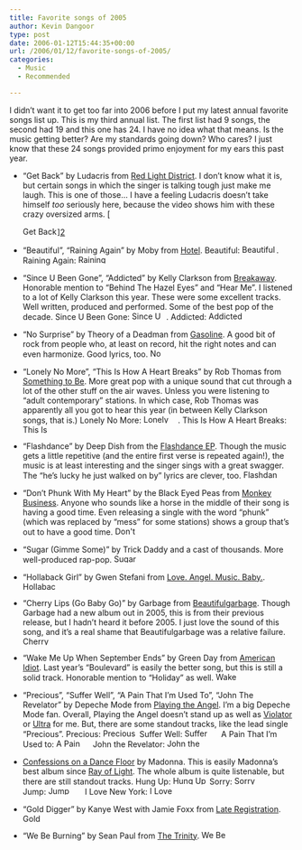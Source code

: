 ```yaml
---
title: Favorite songs of 2005
author: Kevin Dangoor
type: post
date: 2006-01-12T15:44:35+00:00
url: /2006/01/12/favorite-songs-of-2005/
categories:
  - Music
  - Recommended

---
```

I didn&#8217;t want it to get too far into 2006 before I put my latest annual favorite songs list up. This is my third annual list. The first list had 9 songs, the second had 19 and this one has 24. I have no idea what that means. Is the music getting better? Are my standards going down? Who cares? I just know that these 24 songs provided primo enjoyment for my ears this past year.

  * &#8220;Get Back&#8221; by Ludacris from [Red Light District][1]. I don&#8217;t know what it is, but certain songs in which the singer is talking tough just make me laugh. This is one of those&#8230; I have a feeling Ludacris doesn&#8217;t take himself _too_ seriously here, because the video shows him with these crazy oversized arms. [
  
    <img width="61" height="15" alt="Get Back" src="http://ax.phobos.apple.com.edgesuite.net/images/badgeitunes61x15dark.gif" />][2]
  * &#8220;Beautiful&#8221;, &#8220;Raining Again&#8221; by Moby from [Hotel][3]. Beautiful:              [           <img width="61" height="15" alt="Beautiful" src="http://ax.phobos.apple.com.edgesuite.net/images/badgeitunes61x15dark.gif" />][4]. Raining Again:              [           <img width="61" height="15" alt="Raining Again" src="http://ax.phobos.apple.com.edgesuite.net/images/badgeitunes61x15dark.gif" />][5]
  * &#8220;Since U Been Gone&#8221;, &#8220;Addicted&#8221; by Kelly Clarkson from [Breakaway][6]. Honorable mention to &#8220;Behind The Hazel Eyes&#8221; and &#8220;Hear Me&#8221;. I listened to a lot of Kelly Clarkson this year. These were some excellent tracks. Well written, produced and performed. Some of the best pop of the decade. Since U Been Gone:              [           <img width="61" height="15" alt="Since U Been Gone" src="http://ax.phobos.apple.com.edgesuite.net/images/badgeitunes61x15dark.gif" />][7]. Addicted:              [           <img width="61" height="15" alt="Addicted" src="http://ax.phobos.apple.com.edgesuite.net/images/badgeitunes61x15dark.gif" />][8]
  * &#8220;No Surprise&#8221; by Theory of a Deadman from [Gasoline][9]. A good bit of rock from people who, at least on record, hit the right notes and can even harmonize. Good lyrics, too.              [           <img width="61" height="15" alt="No Surprise" src="http://ax.phobos.apple.com.edgesuite.net/images/badgeitunes61x15dark.gif" />][10]
  * &#8220;Lonely No More&#8221;, &#8220;This Is How A Heart Breaks&#8221; by Rob Thomas from [Something to Be][11]. More great pop with a unique sound that cut through a lot of the other stuff on the air waves. Unless you were listening to &#8220;adult contemporary&#8221; stations. In which case, Rob Thomas was apparently all you got to hear this year (in between Kelly Clarkson songs, that is.) Lonely No More:              [           <img width="61" height="15" alt="Lonely No More" src="http://ax.phobos.apple.com.edgesuite.net/images/badgeitunes61x15dark.gif" />][12]. This Is How A Heart Breaks:              [           <img width="61" height="15" alt="This Is How a Heart Breaks" src="http://ax.phobos.apple.com.edgesuite.net/images/badgeitunes61x15dark.gif" />][13]
  * &#8220;Flashdance&#8221; by Deep Dish from the [Flashdance EP][14]. Though the music gets a little repetitive (and the entire first verse is repeated again!), the music is at least interesting and the singer sings with a great swagger. The &#8220;he&#8217;s lucky he just walked on by&#8221; lyrics are clever, too.              [           <img width="61" height="15" alt="Flashdance (Radio Edit)" src="http://ax.phobos.apple.com.edgesuite.net/images/badgeitunes61x15dark.gif" />][15]
  * &#8220;Don&#8217;t Phunk With My Heart&#8221; by the Black Eyed Peas from [Monkey Business][16]. Anyone who sounds like a horse in the middle of their song is having a good time. Even releasing a single with the word &#8220;phunk&#8221; (which was replaced by &#8220;mess&#8221; for some stations) shows a group that&#8217;s out to have a good time.              [           <img width="61" height="15" alt="Don't Phunk With My Heart" src="http://ax.phobos.apple.com.edgesuite.net/images/badgeitunes61x15dark.gif" />][17]
  * &#8220;Sugar (Gimme Some)&#8221; by Trick Daddy and a cast of thousands. More well-produced rap-pop.              [           <img width="61" height="15" alt="Sugar (Gimme Some)" src="http://ax.phobos.apple.com.edgesuite.net/images/badgeitunes61x15dark.gif" />][18]
  * &#8220;Hollaback Girl&#8221; by Gwen Stefani from [Love. Angel. Music. Baby.][19].              [           <img width="61" height="15" alt="Hollaback Girl" src="http://ax.phobos.apple.com.edgesuite.net/images/badgeitunes61x15dark.gif" />][20]
  * &#8220;Cherry Lips (Go Baby Go)&#8221; by Garbage from [Beautifulgarbage][21]. Though Garbage had a new album out in 2005, this is from their previous release, but I hadn&#8217;t heard it before 2005. I just love the sound of this song, and it&#8217;s a real shame that Beautifulgarbage was a relative failure.              [           <img width="61" height="15" alt="Cherry Lips (Go Baby Go)" src="http://ax.phobos.apple.com.edgesuite.net/images/badgeitunes61x15dark.gif" />][22]
  * &#8220;Wake Me Up When September Ends&#8221; by Green Day from [American Idiot][23]. Last year&#8217;s &#8220;Boulevard&#8221; is easily the better song, but this is still a solid track. Honorable mention to &#8220;Holiday&#8221; as well.              [           <img width="61" height="15" alt="Wake Me Up When September Ends" src="http://ax.phobos.apple.com.edgesuite.net/images/badgeitunes61x15dark.gif" />][24]
  * &#8220;Precious&#8221;, &#8220;Suffer Well&#8221;, &#8220;A Pain That I&#8217;m Used To&#8221;, &#8220;John The Revelator&#8221; by Depeche Mode from [Playing the Angel][25]. I&#8217;m a big Depeche Mode fan. Overall, Playing the Angel doesn&#8217;t stand up as well as [Violator][26] or [Ultra][27] for me. But, there are some standout tracks, like the lead single &#8220;Precious&#8221;. Precious:              [           <img width="61" height="15" alt="Precious" src="http://ax.phobos.apple.com.edgesuite.net/images/badgeitunes61x15dark.gif" />][28] Suffer Well:              [           <img width="61" height="15" alt="Suffer Well" src="http://ax.phobos.apple.com.edgesuite.net/images/badgeitunes61x15dark.gif" />][29] A Pain That I&#8217;m Used to:              [           <img width="61" height="15" alt="A Pain That I'm Used To" src="http://ax.phobos.apple.com.edgesuite.net/images/badgeitunes61x15dark.gif" />][30] John the Revelator:              [           <img width="61" height="15" alt="John the Revelator" src="http://ax.phobos.apple.com.edgesuite.net/images/badgeitunes61x15dark.gif" />][31]
  * [Confessions on a Dance Floor][32] by Madonna. This is easily Madonna&#8217;s best album since [Ray of Light][33]. The whole album is quite listenable, but there are still standout tracks. Hung Up:              [           <img width="61" height="15" alt="Hung Up" src="http://ax.phobos.apple.com.edgesuite.net/images/badgeitunes61x15dark.gif" />][34] Sorry:              [           <img width="61" height="15" alt="Sorry" src="http://ax.phobos.apple.com.edgesuite.net/images/badgeitunes61x15dark.gif" />][35] Jump:              [           <img width="61" height="15" alt="Jump" src="http://ax.phobos.apple.com.edgesuite.net/images/badgeitunes61x15dark.gif" />][36] I Love New York:              [           <img width="61" height="15" alt="I Love New York" src="http://ax.phobos.apple.com.edgesuite.net/images/badgeitunes61x15dark.gif" />][37]
  * &#8220;Gold Digger&#8221; by Kanye West with Jamie Foxx from [Late Registration][38].              [           <img width="61" height="15" alt="Gold Digger (Featuring Jamie Foxx)" src="http://ax.phobos.apple.com.edgesuite.net/images/badgeitunes61x15dark.gif" />][39]
  * &#8220;We Be Burning&#8221; by Sean Paul from [The Trinity][40].              [           <img width="61" height="15" alt="We Be Burnin' (Recognize It - Amended Version)" src="http://ax.phobos.apple.com.edgesuite.net/images/badgeitunes61x15dark.gif" />][41]

 [1]: http://www.amazon.com/exec/obidos/redirect?tag=blueskyonmars-20%26link_code=xm2%26camp=2025%26creative=165953%26path=http://www.amazon.com/gp/redirect.html%253fASIN=B00065JTAQ%2526tag=blueskyonmars-20%2526lcode=xm2%2526cID=2025%2526ccmID=165953%2526location=/o/ASIN/B00065JTAQ%25253FSubscriptionId=0EMV44A9A5YT1RVDGZ82 "View product details at Amazon"
 [2]: http://click.linksynergy.com/fs-bin/stat?id=5r7MxKIbUfE&offerid=78941&type=3&subid=0&tmpid=1826&RD_PARM1=http%3A%2F%2Fphobos.apple.com%2FWebObjects%2FMZStore.woa%2Fwa%2FviewAlbum%3Fp%3D31520313%26i%3D31520330%26s%3D143441%26partnerId%3D30
 [3]: http://www.amazon.com/exec/obidos/redirect?tag=blueskyonmars-20%26link_code=xm2%26camp=2025%26creative=165953%26path=http://www.amazon.com/gp/redirect.html%253fASIN=B0007CZPIS%2526tag=blueskyonmars-20%2526lcode=xm2%2526cID=2025%2526ccmID=165953%2526location=/o/ASIN/B0007CZPIS%25253FSubscriptionId=0EMV44A9A5YT1RVDGZ82 "View product details at Amazon"
 [4]: http://click.linksynergy.com/fs-bin/stat?id=5r7MxKIbUfE&offerid=78941&type=3&subid=0&tmpid=1826&RD_PARM1=http%3A%2F%2Fphobos.apple.com%2FWebObjects%2FMZStore.woa%2Fwa%2FviewAlbum%3Fp%3D50721688%26i%3D50721557%26s%3D143441%26partnerId%3D30
 [5]: http://click.linksynergy.com/fs-bin/stat?id=5r7MxKIbUfE&offerid=78941&type=3&subid=0&tmpid=1826&RD_PARM1=http%3A%2F%2Fphobos.apple.com%2FWebObjects%2FMZStore.woa%2Fwa%2FviewAlbum%3Fp%3D50721688%26i%3D50721545%26s%3D143441%26partnerId%3D30
 [6]: http://www.amazon.com/exec/obidos/redirect?tag=blueskyonmars-20%26link_code=xm2%26camp=2025%26creative=165953%26path=http://www.amazon.com/gp/redirect.html%253fASIN=B00064ADRK%2526tag=blueskyonmars-20%2526lcode=xm2%2526cID=2025%2526ccmID=165953%2526location=/o/ASIN/B00064ADRK%25253FSubscriptionId=0EMV44A9A5YT1RVDGZ82 "View product details at Amazon"
 [7]: http://click.linksynergy.com/fs-bin/stat?id=5r7MxKIbUfE&offerid=78941&type=3&subid=0&tmpid=1826&RD_PARM1=http%3A%2F%2Fphobos.apple.com%2FWebObjects%2FMZStore.woa%2Fwa%2FviewAlbum%3Fp%3D32473231%26i%3D32473140%26s%3D143441%26partnerId%3D30
 [8]: http://click.linksynergy.com/fs-bin/stat?id=5r7MxKIbUfE&offerid=78941&type=3&subid=0&tmpid=1826&RD_PARM1=http%3A%2F%2Fphobos.apple.com%2FWebObjects%2FMZStore.woa%2Fwa%2FviewAlbum%3Fp%3D32473231%26i%3D32473001%26s%3D143441%26partnerId%3D30
 [9]: http://www.amazon.com/exec/obidos/redirect?tag=blueskyonmars-20%26link_code=xm2%26camp=2025%26creative=165953%26path=http://www.amazon.com/gp/redirect.html%253fASIN=B0007XT7V8%2526tag=blueskyonmars-20%2526lcode=xm2%2526cID=2025%2526ccmID=165953%2526location=/o/ASIN/B0007XT7V8%25253FSubscriptionId=0EMV44A9A5YT1RVDGZ82 "View product details at Amazon"
 [10]: http://click.linksynergy.com/fs-bin/stat?id=5r7MxKIbUfE&offerid=78941&type=3&subid=0&tmpid=1826&RD_PARM1=http%3A%2F%2Fphobos.apple.com%2FWebObjects%2FMZStore.woa%2Fwa%2FviewAlbum%3Fp%3D52310206%26i%3D52310233%26s%3D143441%26partnerId%3D30
 [11]: http://www.amazon.com/exec/obidos/redirect?tag=blueskyonmars-20%26link_code=xm2%26camp=2025%26creative=165953%26path=http://www.amazon.com/gp/redirect.html%253fASIN=B0007TKHHK%2526tag=blueskyonmars-20%2526lcode=xm2%2526cID=2025%2526ccmID=165953%2526location=/o/ASIN/B0007TKHHK%25253FSubscriptionId=0EMV44A9A5YT1RVDGZ82 "View product details at Amazon"
 [12]: http://click.linksynergy.com/fs-bin/stat?id=5r7MxKIbUfE&offerid=78941&type=3&subid=0&tmpid=1826&RD_PARM1=http%3A%2F%2Fphobos.apple.com%2FWebObjects%2FMZStore.woa%2Fwa%2FviewAlbum%3Fp%3D56207363%26i%3D56207007%26s%3D143441%26partnerId%3D30
 [13]: http://click.linksynergy.com/fs-bin/stat?id=5r7MxKIbUfE&offerid=78941&type=3&subid=0&tmpid=1826&RD_PARM1=http%3A%2F%2Fphobos.apple.com%2FWebObjects%2FMZStore.woa%2Fwa%2FviewAlbum%3Fp%3D56207363%26i%3D56206980%26s%3D143441%26partnerId%3D30
 [14]: http://www.amazon.com/exec/obidos/redirect?tag=blueskyonmars-20%26link_code=xm2%26camp=2025%26creative=165953%26path=http://www.amazon.com/gp/redirect.html%253fASIN=B0007OU6C6%2526tag=blueskyonmars-20%2526lcode=xm2%2526cID=2025%2526ccmID=165953%2526location=/o/ASIN/B0007OU6C6%25253FSubscriptionId=0EMV44A9A5YT1RVDGZ82 "View product details at Amazon"
 [15]: http://click.linksynergy.com/fs-bin/stat?id=5r7MxKIbUfE&offerid=78941&type=3&subid=0&tmpid=1826&RD_PARM1=http%3A%2F%2Fphobos.apple.com%2FWebObjects%2FMZStore.woa%2Fwa%2FviewAlbum%3Fp%3D37064816%26i%3D37064804%26s%3D143441%26partnerId%3D30
 [16]: http://www.amazon.com/exec/obidos/redirect?tag=blueskyonmars-20%26link_code=xm2%26camp=2025%26creative=165953%26path=http://www.amazon.com/gp/redirect.html%253fASIN=B00096S3RC%2526tag=blueskyonmars-20%2526lcode=xm2%2526cID=2025%2526ccmID=165953%2526location=/o/ASIN/B00096S3RC%25253FSubscriptionId=0EMV44A9A5YT1RVDGZ82 "View product details at Amazon"
 [17]: http://click.linksynergy.com/fs-bin/stat?id=5r7MxKIbUfE&offerid=78941&type=3&subid=0&tmpid=1826&RD_PARM1=http%3A%2F%2Fphobos.apple.com%2FWebObjects%2FMZStore.woa%2Fwa%2FviewAlbum%3Fp%3D66085633%26i%3D66085651%26s%3D143441%26partnerId%3D30
 [18]: http://click.linksynergy.com/fs-bin/stat?id=5r7MxKIbUfE&offerid=78941&type=3&subid=0&tmpid=1826&RD_PARM1=http%3A%2F%2Fphobos.apple.com%2FWebObjects%2FMZStore.woa%2Fwa%2FviewAlbum%3Fp%3D56156432%26i%3D56156436%26s%3D143441%26partnerId%3D30
 [19]: http://www.amazon.com/exec/obidos/redirect?tag=blueskyonmars-20%26link_code=xm2%26camp=2025%26creative=165953%26path=http://www.amazon.com/gp/redirect.html%253fASIN=B00064AEJW%2526tag=blueskyonmars-20%2526lcode=xm2%2526cID=2025%2526ccmID=165953%2526location=/o/ASIN/B00064AEJW%25253FSubscriptionId=0EMV44A9A5YT1RVDGZ82 "View product details at Amazon"
 [20]: http://click.linksynergy.com/fs-bin/stat?id=5r7MxKIbUfE&offerid=78941&type=3&subid=0&tmpid=1826&RD_PARM1=http%3A%2F%2Fphobos.apple.com%2FWebObjects%2FMZStore.woa%2Fwa%2FviewAlbum%3Fp%3D30523690%26i%3D30523766%26s%3D143441%26partnerId%3D30
 [21]: http://www.amazon.com/exec/obidos/redirect?tag=blueskyonmars-20%26link_code=xm2%26camp=2025%26creative=165953%26path=http://www.amazon.com/gp/redirect.html%253fASIN=B00005OM4F%2526tag=blueskyonmars-20%2526lcode=xm2%2526cID=2025%2526ccmID=165953%2526location=/o/ASIN/B00005OM4F%25253FSubscriptionId=0EMV44A9A5YT1RVDGZ82 "View product details at Amazon"
 [22]: http://click.linksynergy.com/fs-bin/stat?id=5r7MxKIbUfE&offerid=78941&type=3&subid=0&tmpid=1826&RD_PARM1=http%3A%2F%2Fphobos.apple.com%2FWebObjects%2FMZStore.woa%2Fwa%2FviewAlbum%3Fp%3D110024%26i%3D110010%26s%3D143441%26partnerId%3D30
 [23]: http://www.amazon.com/exec/obidos/redirect?tag=blueskyonmars-20%26link_code=xm2%26camp=2025%26creative=165953%26path=http://www.amazon.com/gp/redirect.html%253fASIN=B0002OERI0%2526tag=blueskyonmars-20%2526lcode=xm2%2526cID=2025%2526ccmID=165953%2526location=/o/ASIN/B0002OERI0%25253FSubscriptionId=0EMV44A9A5YT1RVDGZ82 "View product details at Amazon"
 [24]: http://click.linksynergy.com/fs-bin/stat?id=5r7MxKIbUfE&offerid=78941&type=3&subid=0&tmpid=1826&RD_PARM1=http%3A%2F%2Fphobos.apple.com%2FWebObjects%2FMZStore.woa%2Fwa%2FviewAlbum%3Fp%3D22634649%26i%3D22634710%26s%3D143441%26partnerId%3D30
 [25]: http://www.amazon.com/exec/obidos/redirect?tag=blueskyonmars-20%26link_code=xm2%26camp=2025%26creative=165953%26path=http://www.amazon.com/gp/redirect.html%253fASIN=B000B2YQX4%2526tag=blueskyonmars-20%2526lcode=xm2%2526cID=2025%2526ccmID=165953%2526location=/o/ASIN/B000B2YQX4%25253FSubscriptionId=0EMV44A9A5YT1RVDGZ82 "View product details at Amazon"
 [26]: http://www.amazon.com/exec/obidos/redirect?tag=blueskyonmars-20%26link_code=xm2%26camp=2025%26creative=165953%26path=http://www.amazon.com/gp/redirect.html%253fASIN=B000002LK1%2526tag=blueskyonmars-20%2526lcode=xm2%2526cID=2025%2526ccmID=165953%2526location=/o/ASIN/B000002LK1%25253FSubscriptionId=0EMV44A9A5YT1RVDGZ82 "View product details at Amazon"
 [27]: http://www.amazon.com/exec/obidos/redirect?tag=blueskyonmars-20%26link_code=xm2%26camp=2025%26creative=165953%26path=http://www.amazon.com/gp/redirect.html%253fASIN=B000000WZ4%2526tag=blueskyonmars-20%2526lcode=xm2%2526cID=2025%2526ccmID=165953%2526location=/o/ASIN/B000000WZ4%25253FSubscriptionId=0EMV44A9A5YT1RVDGZ82 "View product details at Amazon"
 [28]: http://click.linksynergy.com/fs-bin/stat?id=5r7MxKIbUfE&offerid=78941&type=3&subid=0&tmpid=1826&RD_PARM1=http%3A%2F%2Fphobos.apple.com%2FWebObjects%2FMZStore.woa%2Fwa%2FviewAlbum%3Fp%3D81896181%26i%3D81896164%26s%3D143441%26partnerId%3D30
 [29]: http://click.linksynergy.com/fs-bin/stat?id=5r7MxKIbUfE&offerid=78941&type=3&subid=0&tmpid=1826&RD_PARM1=http%3A%2F%2Fphobos.apple.com%2FWebObjects%2FMZStore.woa%2Fwa%2FviewAlbum%3Fp%3D81896181%26i%3D81896160%26s%3D143441%26partnerId%3D30
 [30]: http://click.linksynergy.com/fs-bin/stat?id=5r7MxKIbUfE&offerid=78941&type=3&subid=0&tmpid=1826&RD_PARM1=http%3A%2F%2Fphobos.apple.com%2FWebObjects%2FMZStore.woa%2Fwa%2FviewAlbum%3Fp%3D82098671%26i%3D82097920%26s%3D143441%26partnerId%3D30
 [31]: http://click.linksynergy.com/fs-bin/stat?id=5r7MxKIbUfE&offerid=78941&type=3&subid=0&tmpid=1826&RD_PARM1=http%3A%2F%2Fphobos.apple.com%2FWebObjects%2FMZStore.woa%2Fwa%2FviewAlbum%3Fp%3D81896181%26i%3D81896158%26s%3D143441%26partnerId%3D30
 [32]: http://www.amazon.com/exec/obidos/redirect?tag=blueskyonmars-20%26link_code=xm2%26camp=2025%26creative=165953%26path=http://www.amazon.com/gp/redirect.html%253fASIN=B000B8QEZG%2526tag=blueskyonmars-20%2526lcode=xm2%2526cID=2025%2526ccmID=165953%2526location=/o/ASIN/B000B8QEZG%25253FSubscriptionId=0EMV44A9A5YT1RVDGZ82 "View product details at Amazon"
 [33]: http://www.amazon.com/exec/obidos/redirect?tag=blueskyonmars-20%26link_code=xm2%26camp=2025%26creative=165953%26path=http://www.amazon.com/gp/redirect.html%253fASIN=B000002NJS%2526tag=blueskyonmars-20%2526lcode=xm2%2526cID=2025%2526ccmID=165953%2526location=/o/ASIN/B000002NJS%25253FSubscriptionId=0EMV44A9A5YT1RVDGZ82 "View product details at Amazon"
 [34]: http://click.linksynergy.com/fs-bin/stat?id=5r7MxKIbUfE&offerid=78941&type=3&subid=0&tmpid=1826&RD_PARM1=http%3A%2F%2Fphobos.apple.com%2FWebObjects%2FMZStore.woa%2Fwa%2FviewAlbum%3Fp%3D91992239%26i%3D91989806%26s%3D143441%26partnerId%3D30
 [35]: http://click.linksynergy.com/fs-bin/stat?id=5r7MxKIbUfE&offerid=78941&type=3&subid=0&tmpid=1826&RD_PARM1=http%3A%2F%2Fphobos.apple.com%2FWebObjects%2FMZStore.woa%2Fwa%2FviewAlbum%3Fp%3D91992239%26i%3D91990183%26s%3D143441%26partnerId%3D30
 [36]: http://click.linksynergy.com/fs-bin/stat?id=5r7MxKIbUfE&offerid=78941&type=3&subid=0&tmpid=1826&RD_PARM1=http%3A%2F%2Fphobos.apple.com%2FWebObjects%2FMZStore.woa%2Fwa%2FviewAlbum%3Fp%3D91992239%26i%3D91991171%26s%3D143441%26partnerId%3D30
 [37]: http://click.linksynergy.com/fs-bin/stat?id=5r7MxKIbUfE&offerid=78941&type=3&subid=0&tmpid=1826&RD_PARM1=http%3A%2F%2Fphobos.apple.com%2FWebObjects%2FMZStore.woa%2Fwa%2FviewAlbum%3Fp%3D91992239%26i%3D91990635%26s%3D143441%26partnerId%3D30
 [38]: http://www.amazon.com/exec/obidos/redirect?tag=blueskyonmars-20%26link_code=xm2%26camp=2025%26creative=165953%26path=http://www.amazon.com/gp/redirect.html%253fASIN=B0009WPKY0%2526tag=blueskyonmars-20%2526lcode=xm2%2526cID=2025%2526ccmID=165953%2526location=/o/ASIN/B0009WPKY0%25253FSubscriptionId=0EMV44A9A5YT1RVDGZ82 "View product details at Amazon"
 [39]: http://click.linksynergy.com/fs-bin/stat?id=5r7MxKIbUfE&offerid=78941&type=3&subid=0&tmpid=1826&RD_PARM1=http%3A%2F%2Fphobos.apple.com%2FWebObjects%2FMZStore.woa%2Fwa%2FviewAlbum%3Fp%3D79483267%26i%3D79483298%26s%3D143441%26partnerId%3D30
 [40]: http://www.amazon.com/exec/obidos/redirect?tag=blueskyonmars-20%26link_code=xm2%26camp=2025%26creative=165953%26path=http://www.amazon.com/gp/redirect.html%253fASIN=B000AMPZ0S%2526tag=blueskyonmars-20%2526lcode=xm2%2526cID=2025%2526ccmID=165953%2526location=/o/ASIN/B000AMPZ0S%25253FSubscriptionId=0EMV44A9A5YT1RVDGZ82 "View product details at Amazon"
 [41]: http://click.linksynergy.com/fs-bin/stat?id=5r7MxKIbUfE&offerid=78941&type=3&subid=0&tmpid=1826&RD_PARM1=http%3A%2F%2Fphobos.apple.com%2FWebObjects%2FMZStore.woa%2Fwa%2FviewAlbum%3Fp%3D80429921%26i%3D80429576%26s%3D143441%26partnerId%3D30